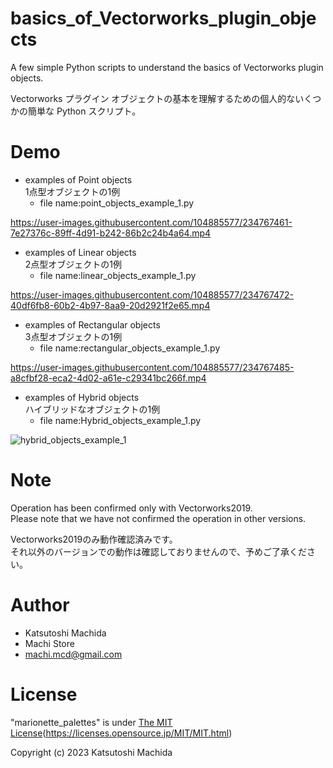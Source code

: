# basics_of_Vectorworks_plugin_objects
A few simple Python scripts to understand the basics of Vectorworks plugin objects.

Vectorworks プラグイン オブジェクトの基本を理解するための個人的ないくつかの簡単な Python スクリプト。

# Demo
- examples of Point objects    
1点型オブジェクトの1例
    - file name:point_objects_example_1.py

https://user-images.githubusercontent.com/104885577/234767461-7e27376c-89ff-4d91-b242-86b2c24b4a64.mp4


- examples of Linear objects    
2点型オブジェクトの1例
    - file name:linear_objects_example_1.py

https://user-images.githubusercontent.com/104885577/234767472-40df6fb8-60b2-4b97-8aa9-20d2921f2e65.mp4


- examples of Rectangular objects    
3点型オブジェクトの1例
    - file name:rectangular_objects_example_1.py

https://user-images.githubusercontent.com/104885577/234767485-a8cfbf28-eca2-4d02-a61e-c29341bc266f.mp4


- examples of Hybrid objects    
ハイブリッドなオブジェクトの1例    
    - file name:Hybrid_objects_example_1.py

![hybrid_objects_example_1](https://user-images.githubusercontent.com/104885577/234775298-33e7415d-960e-4091-a2ae-b37370a15b9d.png)


# Note

Operation has been confirmed only with Vectorworks2019.    
Please note that we have not confirmed the operation in other versions.

Vectorworks2019のみ動作確認済みです。    
それ以外のバージョンでの動作は確認しておりませんので、予めご了承ください。


# Author

* Katsutoshi Machida
* Machi Store
* machi.mcd@gmail.com


# License

"marionette_palettes" is under [The MIT License](https://opensource.org/licenses/mit-license.php)(https://licenses.opensource.jp/MIT/MIT.html)

Copyright (c) 2023 Katsutoshi Machida
